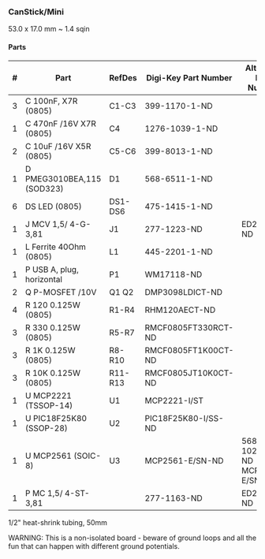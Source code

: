 ### CanStick/Mini ###

53.0 x 17.0 mm ~ 1.4 sqin


#### Parts ####

|  # | Part                             | RefDes  | Digi-Key Part Number       | Alternate Part Number           |
|---:|----------------------------------|---------|----------------------------|---------------------------------|
|  3 | C 100nF, X7R (0805)              | C1-C3   | 399-1170-1-ND              |                                 |
|  1 | C 470nF /16V X7R (0805)          | C4      | 1276-1039-1-ND             |                                 |
|  2 | C 10uF /16V X5R (0805)           | C5-C6   | 399-8013-1-ND              |                                 |
|  1 | D PMEG3010BEA,115 (SOD323)       | D1      | 568-6511-1-ND              |                                 |
|  6 | DS LED (0805)                    | DS1-DS6 | 475-1415-1-ND              |                                 |
|  1 | J MCV 1,5/ 4-G-3,81              | J1      | 277-1223-ND                | ED2821-ND                       |
|  1 | L Ferrite 40Ohm (0805)           | L1      | 445-2201-1-ND              |                                 |
|  1 | P USB A, plug, horizontal        | P1      | WM17118-ND                 |                                 |
|  2 | Q P-MOSFET /10V                  | Q1 Q2   | DMP3098LDICT-ND            |                                 |
|  4 | R 120 0.125W (0805)              | R1-R4   | RHM120AECT-ND              |                                 |
|  3 | R 330 0.125W (0805)              | R5-R7   | RMCF0805FT330RCT-ND        |                                 |
|  3 | R 1K 0.125W (0805)               | R8-R10  | RMCF0805FT1K00CT-ND        |                                 |
|  3 | R 10K 0.125W (0805)              | R11-R13 | RMCF0805JT10K0CT-ND        |                                 |
|  1 | U MCP2221 (TSSOP-14)             | U1      | MCP2221-I/ST               |                                 |
|  1 | U PIC18F25K80 (SSOP-28)          | U2      | PIC18F25K80-I/SS-ND        |                                 |
|  1 | U MCP2561 (SOIC-8)               | U3      | MCP2561-E/SN-ND            | 568-10289-1-ND  MCP2562-E/SN-ND |
|  1 | P MC 1,5/ 4-ST-3,81              |         | 277-1163-ND                | ED2877-ND                       |

1/2" heat-shrink tubing, 50mm


WARNING: This is a non-isolated board - beware of ground loops and all the fun
that can happen with different ground potentials.
